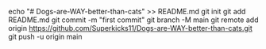 echo "# Dogs-are-WAY-better-than-cats" >> README.md
git init
git add README.md
git commit -m "first commit"
git branch -M main
git remote add origin https://github.com/Superkicks11/Dogs-are-WAY-better-than-cats.git
git push -u origin main
